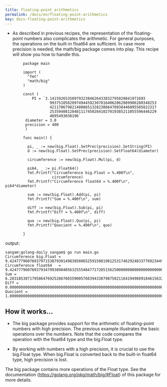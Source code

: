 ```yaml
---
title: floating-point arithmetics
permalink: /docs/en/floating-point-arithmetics
key: docs-floating-point-arithmetics
---
```



- As described in previous recipes, the representation of the floating-point numbers also complicates the arithmetic. For general purposes, the operations on the built-in float64 are sufficient. In case more precision is needed, the math/big package comes into play. This recipe will show you how to handle this.

```
        package main

        import (
          "fmt"
          "math/big"
        )

        const ( 
            PI = `3.1415926535897932384626433832795028841971693
                    993751058209749445923078164062862089986280348253
                    421170679821480865132823066470938446095505822317
                    253594081284811174502841027019385211055596446229
                    4895493038196`
         diameter = 3.0
         precision = 400
         )

        func main() {

          pi, _ := new(big.Float).SetPrec(precision).SetString(PI)
          d := new(big.Float).SetPrec(precision).SetFloat64(diameter)

          circumference := new(big.Float).Mul(pi, d)

          pi64, _ := pi.Float64()
          fmt.Printf("Circumference big.Float = %.400f\n",
                     circumference)
          fmt.Printf("Circumference float64 = %.400f\n", pi64*diameter)

          sum := new(big.Float).Add(pi, pi)
          fmt.Printf("Sum = %.400f\n", sum)

          diff := new(big.Float).Sub(pi, pi)
          fmt.Printf("Diff = %.400f\n", diff)

          quo := new(big.Float).Quo(pi, pi)
          fmt.Printf("Quocient = %.400f\n", quo)

        }

```
output: 
```
sangam:golang-daily sangam$ go run main.go
Circumference big.Float = 9.4247779607693797153879301498385086525915081981253174629248337769234492188586269958841044760263512039
Circumference float64   = 9.4247779607693793479938904056325554847717285156250000000000000000000000000000000000000000000000000000
Sum = 6.2831853071795864769252867665590057683943387987502116419498891846156328125724179972560696506842341360
Diff = 0.0000000000000000000000000000000000000000000000000000000000000000000000000000000000000000000000000000
Quocient = 1.0000000000000000000000000000000000000000000000000000000000000000000000000000000000000000000000000000
```
## How it works...

- The big package provides support for the arithmetic of floating-point numbers with high precision. The previous example illustrates the basic operations over the numbers. Note that the code compares the operation with the float64 type and the big.Float type.

- By working with numbers with a high precision, it is crucial to use the big.Float type. When big.Float is converted back to the built-in float64 type, high precision is lost.  


The big package contains more operations of the Float type. See the documentation (https://golang.org/pkg/math/big/#Float) of this package for more details.
